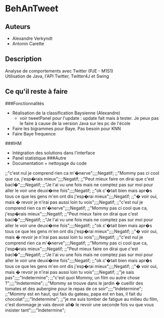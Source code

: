 BehAnTweet
==========

Auteurs
-------

*	Alexandre Verkyndt
*	Antonin Carette

Description
-----------

Analyse de comportements avec Twitter (PJE - M1S1)  
Utilisation de Java, l'API Twitter, Twitter4J et Swing

Ce qu'il reste à faire
----------------------

###Fonctionnalités
*	Réalisation de la classification Baysienne (Alexandre)
	- voir tweetPanel pour l'update : update fait mais à tester. Je peux pas le faire à cause de la version Java sur les pc de l'école
*	Faire les bigrammes pour Baye. Pas besoin pour KNN
*	Faire Baye frequence
	

###IHM
*	Intégration des solutions dans l'interface
*	Panel statistique
###Autre
*	Documentation + nettoyage du code


;;"c'est nul je comprend rien ca m'�nerve";;;;Negatif;
;;"Mommy pas ci cool que ca, j'esp�rais mieux";;;;Negatif;
;;"Peut mieux faire on dirai que c'est bacl�";;;;Negatif;
;;"Je l'ai vu une fois mais ne comptez pas sur moi pour aller le voir une deuxi�me fois";;;;Negatif;
;;"ok c'�tait bien mais apr�s tous ce que les gens m'en ont dis j'esp�rai mieux";;;;Negatif;
;;"� voir oui, mais � revoir je n'irai pas aussi loin tu vois";;;;Negatif;
;;"c'est nul je comprend rien ca m'�nerve";;;;Negatif;
;;"Mommy pas ci cool que ca, j'esp�rais mieux";;;;Negatif;
;;"Peut mieux faire on dirai que c'est bacl�";;;;Negatif;
;;"Je l'ai vu une fois mais ne comptez pas sur moi pour aller le voir une deuxi�me fois";;;;Negatif;
;;"ok c'�tait bien mais apr�s tous ce que les gens m'en ont dis j'esp�rai mieux";;;;Negatif;
;;"� voir oui, mais � revoir je n'irai pas aussi loin tu vois";;;;Negatif;
;;"c'est nul je comprend rien ca m'�nerve";;;;Negatif;
;;"Mommy pas ci cool que ca, j'esp�rais mieux";;;;Negatif;
;;"Peut mieux faire on dirai que c'est bacl�";;;;Negatif;
;;"Je l'ai vu une fois mais ne comptez pas sur moi pour aller le voir une deuxi�me fois";;;;Negatif;
;;"ok c'�tait bien mais apr�s tous ce que les gens m'en ont dis j'esp�rai mieux";;;;Negatif;
;;"� voir oui, mais � revoir je n'irai pas aussi loin tu vois";;;;Negatif;
;;"je sais pas";;;;"Indetermine";
;;"c'est quoi Mommy, un film ou autre chose ?";;;;"Indetermine";
;;"Mommy se trouve dans le jardin � cueillir des tomates et des aubergine pour le repas de ce soir";;;;"Indetermine";
;;"Mommy est en haut, qui fais du gateau, papa est en bas, il fait du chocolat";;;;"Indetermine";
;;"je me suis tomber de fatigue au milieu du film, c'est dommage je vais devoir all� le revoir une seconde fois vu que vous insister tant";;;;"Indetermine";